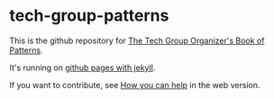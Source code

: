 # tech-group-patterns

This is the github repository for [The Tech Group Organizer's Book of Patterns](http://newhavenio.github.io/tech-group-patterns/).

It's running on [github pages with jekyll](https://help.github.com/articles/using-jekyll-with-pages/).

If you want to contribute, see [How you can help](http://newhavenio.github.io/tech-group-patterns#how-you-can-help) in the web version.

